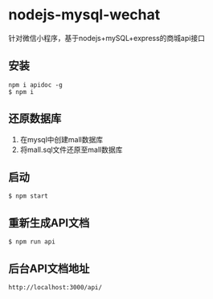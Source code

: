 # nodejs-mysql-wechat
针对微信小程序，基于nodejs+mySQL+express的商城api接口

## 安装
`npm i apidoc -g`  
`$ npm i`
## 还原数据库
1. 在mysql中创建mall数据库
2. 将mall.sql文件还原至mall数据库 
## 启动
`$ npm start`
## 重新生成API文档
`$ npm run api`
## 后台API文档地址
`http://localhost:3000/api/`